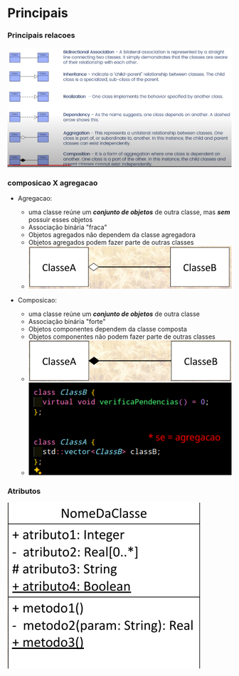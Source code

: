 # Principais

### Principais relacoes
![Pricipais relacacoes](image.png)


### composicao X agregacao

  - Agregacao:
    - uma classe reúne um ***conjunto de objetos*** de outra classe, mas ***sem*** possuir esses objetos
    - Associação binária "fraca"
    - Objetos agregados não dependem da classe agregadora
    - Objetos agregados podem fazer parte de outras classes
    - ![alt text](image-1.png)


    
  - Composicao:
    - uma classe reúne um ***conjunto de objetos*** de outra classe
    - Associação binária "forte"
    - Objetos componentes dependem da classe composta
    - Objetos componentes não podem fazer parte de outras classes
    - ![alt text](image-3.png)
    - ![alt text](image-6.png)
  
### Atributos
![alt text](image-2.png)